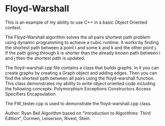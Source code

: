 # Floyd-Warshall

This is an example of my ability to use C++ in a basic Object Oriented context. 

The Floyd-Warshall algorithm solves the all pairs shortest path problem using dynamic programming to achieve a cubic runtime. It works by finding the shortest path between a point i and some k and k and the other point j. If the path going through k is shorter than the already known path between i and j then the shortest path is updated.

The floyd-warshall.cpp file contains a class that builds graphs. In it you can create graphs by creating a Graph object and adding edges. 
Then you can find the shortest path between all pairs using the floyd-warshall function. 
This class demonstrates my ability to write object oriented code including the following concepts: 
    Polymorphism
    Exceptions
    Constructors
    Access Specifiers
    Encapsulation

The FW_tester.cpp is used to demonstrate the floyd-warshall.cpp class.

Author: Ryan Bell
Algorithm based on "Introduction to  Algorithms: Third Edition", Cormen, Leiserson, Rivest, Stein. 